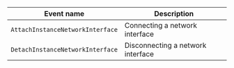 | Event name | Description |
--- | ---
| `AttachInstanceNetworkInterface` | Connecting a network interface |
| `DetachInstanceNetworkInterface` | Disconnecting a network interface |